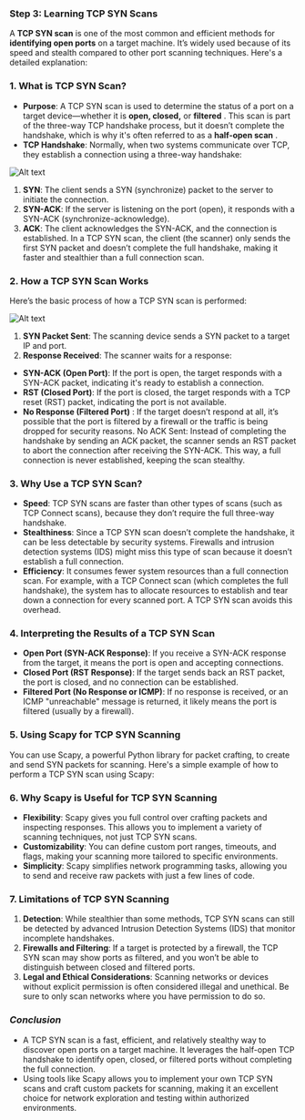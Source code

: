 ### Step 3: Learning TCP SYN Scans

A **TCP SYN scan** is one of the most common and efficient methods for **identifying open ports** on a target machine. It’s widely used because of its speed and stealth compared to other port scanning techniques. Here's a detailed explanation:

### 1. What is TCP SYN Scan?
- **Purpose**: A TCP SYN scan is used to determine the status of a port on a target device—whether it is **open, closed,** or **filtered** . This scan is part of the three-way TCP handshake process, but it doesn’t complete the handshake, which is why it's often referred to as a **half-open scan** .
- **TCP Handshake**: Normally, when two systems communicate over TCP, they establish a connection using a three-way handshake:

![Alt text](https://www.hackercoolmagazine.com/wp-content/uploads/2023/09/Port_scanning_techniques_2.jpg)

 1. **SYN**: The client sends a SYN (synchronize) packet to the server to initiate the connection.
 2. **SYN-ACK**: If the server is listening on the port (open), it responds with a SYN-ACK (synchronize-acknowledge).
 3. **ACK**: The client acknowledges the SYN-ACK, and the connection is established.
In a TCP SYN scan, the client (the scanner) only sends the first SYN packet and doesn’t complete the full handshake, making it faster and stealthier than a full connection scan.

### 2. How a TCP SYN Scan Works
Here’s the basic process of how a TCP SYN scan is performed:

![Alt text](https://www.hackercoolmagazine.com/wp-content/uploads/2023/09/TCP_SYN_Scan.jpg)

 1. **SYN Packet Sent**: The scanning device sends a SYN packet to a target IP and port.
 2. **Response Received**: The scanner waits for a response:
 - **SYN-ACK (Open Port)**: If the port is open, the target responds with a SYN-ACK packet, indicating it's ready to establish a connection.
 - **RST (Closed Port)**: If the port is closed, the target responds with a TCP reset (RST) packet, indicating the port is not available.
 - **No Response (Filtered Port)** : If the target doesn’t respond at all, it’s possible that the port is filtered by a firewall or the traffic is being dropped for security reasons.
No ACK Sent: Instead of completing the handshake by sending an ACK packet, the scanner sends an RST packet to abort the connection after receiving the SYN-ACK. This way, a full connection is never established, keeping the scan stealthy.

### 3. Why Use a TCP SYN Scan?
- **Speed**: TCP SYN scans are faster than other types of scans (such as TCP Connect scans), because they don’t require the full three-way handshake.
- **Stealthiness**: Since a TCP SYN scan doesn’t complete the handshake, it can be less detectable by security systems. Firewalls and intrusion detection systems (IDS) might miss this type of scan because it doesn’t establish a full connection.
- **Efficiency**: It consumes fewer system resources than a full connection scan. For example, with a TCP Connect scan (which completes the full handshake), the system has to allocate resources to establish and tear down a connection for every scanned port. A TCP SYN scan avoids this overhead.

### 4. Interpreting the Results of a TCP SYN Scan
- **Open Port (SYN-ACK Response)**: If you receive a SYN-ACK response from the target, it means the port is open and accepting connections.
- **Closed Port (RST Response)**: If the target sends back an RST packet, the port is closed, and no connection can be established.
- **Filtered Port (No Response or ICMP)**: If no response is received, or an ICMP "unreachable" message is returned, it likely means the port is filtered (usually by a firewall).

### 5. Using Scapy for TCP SYN Scanning
You can use Scapy, a powerful Python library for packet crafting, to create and send SYN packets for scanning. Here's a simple example of how to perform a TCP SYN scan using Scapy:

### 6. Why Scapy is Useful for TCP SYN Scanning
- **Flexibility**: Scapy gives you full control over crafting packets and inspecting responses. This allows you to implement a variety of scanning techniques, not just TCP SYN scans.
- **Customizability**: You can define custom port ranges, timeouts, and flags, making your scanning more tailored to specific environments.
- **Simplicity**: Scapy simplifies network programming tasks, allowing you to send and receive raw packets with just a few lines of code.

### 7. Limitations of TCP SYN Scanning
1. **Detection**: While stealthier than some methods, TCP SYN scans can still be detected by advanced Intrusion Detection Systems (IDS) that monitor incomplete handshakes.
2. **Firewalls and Filtering**: If a target is protected by a firewall, the TCP SYN scan may show ports as filtered, and you won’t be able to distinguish between closed and filtered ports.
3. **Legal and Ethical Considerations**: Scanning networks or devices without explicit permission is often considered illegal and unethical. Be sure to only scan networks where you have permission to do so.


### ***Conclusion***
- A TCP SYN scan is a fast, efficient, and relatively stealthy way to discover open ports on a target machine. It leverages the half-open TCP handshake to identify open, closed, or filtered ports without completing the full connection.
- Using tools like Scapy allows you to implement your own TCP SYN scans and craft custom packets for scanning, making it an excellent choice for network exploration and testing within authorized environments.

